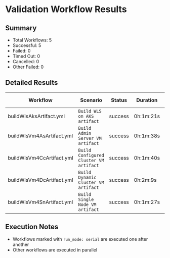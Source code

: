 # Validation Workflow Results

## Summary
- Total Workflows: 5
- Successful: 5
- Failed: 0
- Timed Out: 0
- Cancelled: 0
- Other Failed: 0

## Detailed Results

| Workflow | Scenario | Status | Duration | Run URL |
|----------|----------|---------|-----------|----------|
| buildWlsAksArtifact.yml | `Build WLS on AKS artifact` | success | 0h:1m:21s | [View Run](https://github.com/azure-javaee/weblogic-azure/actions/runs/16739926343) |
| buildWlsVm4AsArtifact.yml | `Build Admin Server VM artifact` | success | 0h:1m:38s | [View Run](https://github.com/azure-javaee/weblogic-azure/actions/runs/16739927948) |
| buildWlsVm4CcArtifact.yml | `Build Configured Cluster VM artifact` | success | 0h:1m:40s | [View Run](https://github.com/azure-javaee/weblogic-azure/actions/runs/16739929316) |
| buildWlsVm4DcArtifact.yml | `Build Dynamic Cluster VM artifact` | success | 0h:2m:9s | [View Run](https://github.com/azure-javaee/weblogic-azure/actions/runs/16739930561) |
| buildWlsVm4SnArtifact.yml | `Build Single Node VM artifact` | success | 0h:1m:27s | [View Run](https://github.com/azure-javaee/weblogic-azure/actions/runs/16739931878) |


## Execution Notes
- Workflows marked with `run_mode: serial` are executed one after another
- Other workflows are executed in parallel
